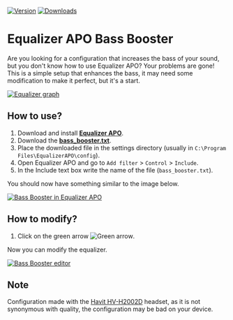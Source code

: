 [![Version](https://img.shields.io/badge/version-1.0-green)](https://github.com/KaioHSG/equalizer-apo-bass-booster/releases/latest)
[![Downloads](https://img.shields.io/github/downloads/KaioHSG/equalizer-apo-bass-booster/total)](https://github.com/KaioHSG/equalizer-apo-bass-booster/releases)

# Equalizer APO Bass Booster

Are you looking for a configuration that increases the bass of your sound, but you don't know how to use Equalizer APO? 
Your problems are gone! This is a simple setup that enhances the bass, it may need some modification to make it perfect, 
but it's a start.

[![Equalizer graph](https://user-images.githubusercontent.com/96930584/224847547-e498f70f-72da-413b-8a55-e55551bb2879.png)](#)

## How to use?

1. Download and install [**Equalizer APO**](https://equalizerapo.com/download.html).
2. Download the [**bass_booster.txt**](https://github.com/kaiohsg/equalizer-apo-bass-booster/releases/latest).
3. Place the downloaded file in the settings directory (usually in `C:\Program Files\EqualizerAPO\config`).
4. Open Equalizer APO and go to `Add filter` > `Control` > `Include`.
5. In the Include text box write the name of the file (`bass_booster.txt`).

You should now have something similar to the image below.

[![Bass Booster in Equalizer APO](https://user-images.githubusercontent.com/96930584/224846969-6a2d93f8-e272-4756-b5a1-8be654b39f89.png)](#)

## How to modify?

1. Click on the green arrow ![Green arrow](https://github.com/KaioHSG/EqualizerApoBassBooster/assets/96930584/df7148eb-b582-4b0a-a1a3-7124d2c9b74e.png).

Now you can modify the equalizer.

[![Bass Booster editor](https://user-images.githubusercontent.com/96930584/224845906-8d81705c-c2c2-4e9a-bd07-5177ee5f28b5.png)](#)

## Note

Configuration made with the [Havit HV-H2002D](https://havitsmart.com/products/h2002d) headset, as it is not 
synonymous with quality, the configuration may be bad on your device.
